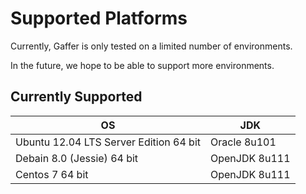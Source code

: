 # Supported Platforms

Currently, Gaffer is only tested on a limited number of environments.

In the future, we hope to be able to support more environments.

## Currently Supported

| OS                                     | JDK          |
-----------------------------------------|---------------
| Ubuntu 12.04 LTS Server Edition 64 bit | Oracle 8u101 |
| Debain 8.0 (Jessie) 64 bit | OpenJDK 8u111 |
| Centos 7 64 bit | OpenJDK 8u111 |
